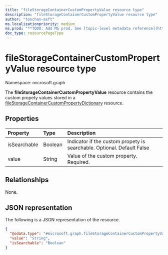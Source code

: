 ```yaml
---
title: "fileStorageContainerCustomPropertyValue resource type"
description: "fileStorageContainerCustomPropertyValue resource type"
author: "tonchan-msft"
ms.localizationpriority: medium
ms.prod: "**TODO: Add MS prod. See [topic-level metadata reference](https://aka.ms/msgo?pagePath=Document-APIs/Guidelines/Metadata)**"
doc_type: resourcePageType
---
```


# fileStorageContainerCustomPropertyValue resource type

Namespace: microsoft.graph



The **fileStorageContainerCustomPropertyValue** resource contains the custom propety values stored in a [fileStorageContainerCustomPropertyDictionary](../resources/fileStorageContainerCustomPropertyDictionary) resource.

## Properties
|Property|Type|Description|
|:---|:---|:---|
|isSearchable|Boolean|Indicator if the custom propety is searchable. Optional. Default False|
|value|String|Value of the custom property. Required.|

## Relationships
None.

## JSON representation
The following is a JSON representation of the resource.
<!-- {
  "blockType": "resource",
  "@odata.type": "microsoft.graph.fileStorageContainerCustomPropertyValue"
}
-->
``` json
{
  "@odata.type": "#microsoft.graph.fileStorageContainerCustomPropertyValue",
  "value": "String",
  "isSearchable": "Boolean"
}
```

